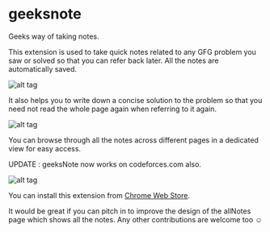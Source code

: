 # geeksnote


Geeks way of taking notes.

This extension is used to take quick notes related to any GFG problem you saw or solved so that you can refer back later. All the notes are automatically saved.

![alt tag](http://i.imgur.com/meg3gZg.png)

It also helps you to write down a concise solution to the problem so that you need not read the whole page again when referring to it again.


![alt tag](http://i.imgur.com/mOhQJWs.png)

You can browse through all the notes across different pages in a dedicated view for easy access.


UPDATE :  geeksNote now works on codeforces.com also. 

![alt tag](http://i.imgur.com/0LDKtY3.png)


You can install this extension from [Chrome Web Store](https://chrome.google.com/webstore/detail/geeksnote/madmdfkpjojhbedohmenmgpedfdgbfio?hl=en).

It would be great if you can pitch in to improve the design of the allNotes page which shows all the notes. Any other contributions are welcome too ☺

